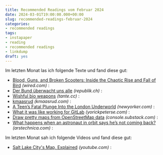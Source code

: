 ```yaml
---
title: Recommended Readings vom Februar 2024
date: 2024-03-01T19:00:00.000+00:00
slug: recommended-readings-februar-2024
categories:
- recommended readings
tags:
- instapaper
- reading
- recommended readings
- linkdump
draft: yes
---
```


Im letzten Monat las ich folgende Texte und fand diese gut:

- [Blood, Guns, and Broken Scooters: Inside the Chaotic Rise and Fall of Bird](https://www.wired.com/story/blood-guns-scooters-bird/) *(wired.com)* : 
- [Der Bund überwacht uns alle](https://www.republik.ch/2024/01/09/der-bund-ueberwacht-uns-alle) *(republik.ch)* : 
- [Wishful bio weapons](https://tante.cc/2024/02/05/wishful-bio-weapons/) *(tante.cc)* : 
- [kmaasrud](https://kmaasrud.com/blog/opml-is-underrated.html) *(kmaasrud.com)* : 
- [A Teen’s Fatal Plunge Into the London Underworld](https://www.newyorker.com/magazine/2024/02/12/a-teens-fatal-plunge-into-the-london-underworld) *(newyorker.com)* : 
- [What it was like working for GitLab](https://yorickpeterse.com/articles/what-it-was-like-working-for-gitlab/) *(yorickpeterse.com)* : 
- [Draw pretty maps from OpenStreetMap data](https://console.substack.com/p/console-151) *(console.substack.com)* : 
- [What happens when an astronaut in orbit says he’s not coming back?](https://arstechnica.com/space/2024/01/solving-a-nasa-mystery-why-did-space-shuttle-commanders-lock-the-hatch/) *(arstechnica.com)* : 


Im letzten Monat sah ich folgende Videos und fand diese gut:

- [Salt Lake City's Map, Explained](https://www.youtube.com/watch?v=LNBu5RFl09I) *(youtube.com)* : 

